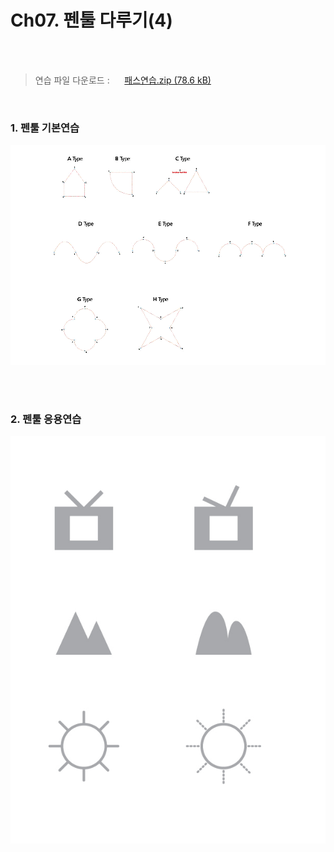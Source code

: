 # Ch07. 펜툴 다루기(4)

<br>
<br>  

> 연습 파일 다운로드 :      [패스연습.zip (78.6 kB)](Files/%ED%8C%A8%EC%8A%A4%EC%97%B0%EC%8A%B5.zip) 

<br>  

### 1. 펜툴 기본연습  

![](Files/path1.png)

<br>
<br>  

### 2. 펜툴 응용연습

![](Files/path2.jpg)